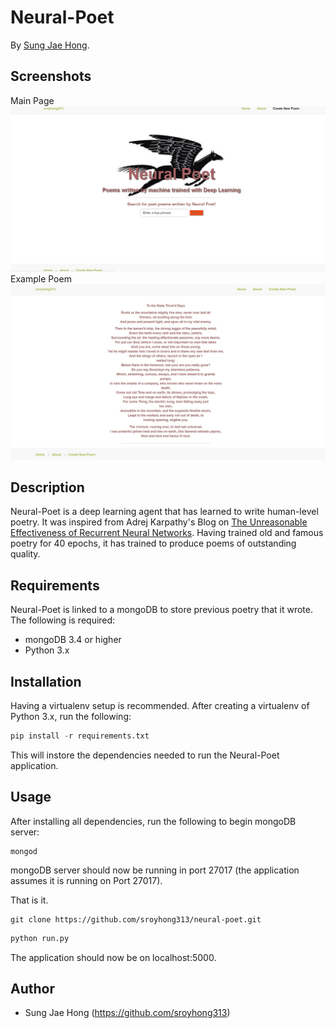 # Neural-Poet

By [Sung Jae Hong](https://github.com/sroyhong313).

## Screenshots
Main Page
![neural-poet_main](/app/static/img/neuralpoet_main.jpg?raw=true "Main Page")
Example Poem
![neural-poet_example](/app/static/img/neuralpoet_sample.jpg?raw=true "Example Poem")
## Description
Neural-Poet is a deep learning agent that has learned to write human-level poetry. It was inspired from Adrej Karpathy's Blog on [The Unreasonable Effectiveness of Recurrent Neural Networks](http://karpathy.github.io/2015/05/21/rnn-effectiveness/). Having trained old and famous poetry for 40 epochs, it has trained to produce poems of outstanding quality.

## Requirements
Neural-Poet is linked to a mongoDB to store previous poetry that it wrote. The following is required:
* mongoDB 3.4 or higher
* Python 3.x

## Installation
Having a virtualenv setup is recommended. After creating a virtualenv of Python 3.x, run the following:

```python
pip install -r requirements.txt
```
This will instore the dependencies needed to run the Neural-Poet application.
## Usage

After installing all dependencies, run the following to begin mongoDB server:

```console
mongod
```

mongoDB server should now be running in port 27017 (the application assumes it is running on Port 27017).

That is it.
```console
git clone https://github.com/sroyhong313/neural-poet.git
```

```python
python run.py
```

The application should now be on localhost:5000.

## Author

* Sung Jae Hong (https://github.com/sroyhong313)

